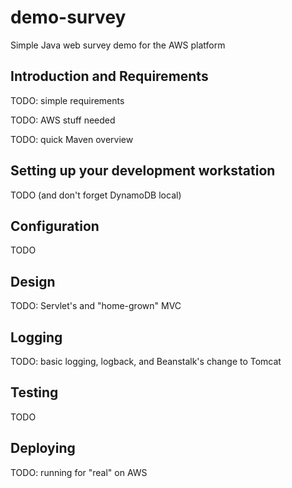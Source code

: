 demo-survey
================

Simple Java web survey demo for the AWS platform

Introduction and Requirements
------------------------------

TODO: simple requirements

TODO: AWS stuff needed

TODO: quick Maven overview

Setting up your development workstation
----------------------------------------

TODO (and don't forget DynamoDB local)

Configuration
--------------

TODO

Design
--------

TODO: Servlet's and "home-grown" MVC

Logging
--------

TODO: basic logging, logback, and Beanstalk's change to Tomcat

Testing
--------

TODO

Deploying
----------

TODO: running for "real" on AWS